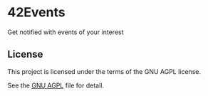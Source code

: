 # 42Events
Get notified with events of your interest

## License
This project is licensed under the terms of the GNU AGPL license.

See the [GNU AGPL](LICENSE) file for detail.
